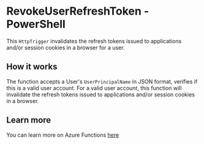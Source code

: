 # RevokeUserRefreshToken - PowerShell

This `HttpTrigger` invalidates the refresh tokens issued to applications and/or session cookies in a browser for a user.

## How it works

The function accepts a User's `UserPrincipalName` in JSON  format, verifies if this is a valid user account. For a valid user account, this function will invalidate the refresh tokens issued to applications and/or session cookies in a browser.

## Learn more

You can learn more on Azure Functions [here](https://docs.microsoft.com/en-us/azure/azure-functions/)